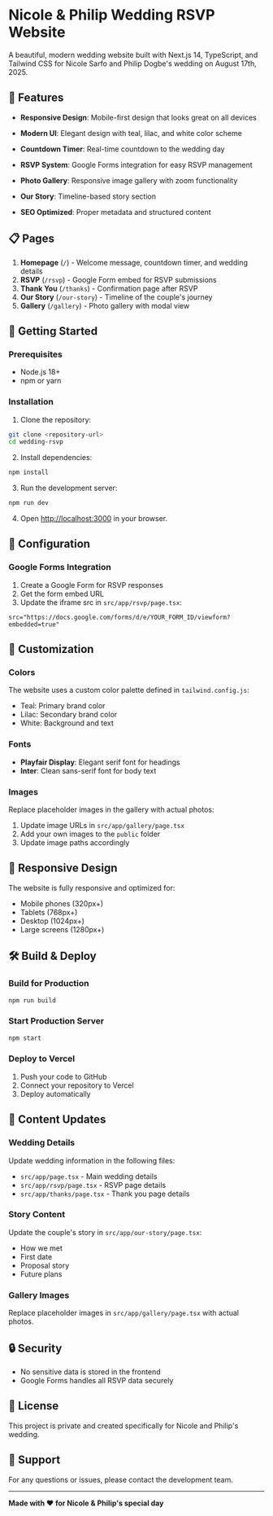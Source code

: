 # Nicole & Philip Wedding RSVP Website

A beautiful, modern wedding website built with Next.js 14, TypeScript, and Tailwind CSS for Nicole Sarfo and Philip Dogbe's wedding on August 17th, 2025.

## 🎉 Features

- **Responsive Design**: Mobile-first design that looks great on all devices
- **Modern UI**: Elegant design with teal, lilac, and white color scheme
- **Countdown Timer**: Real-time countdown to the wedding day
- **RSVP System**: Google Forms integration for easy RSVP management
- **Photo Gallery**: Responsive image gallery with zoom functionality
- **Our Story**: Timeline-based story section

- **SEO Optimized**: Proper metadata and structured content

## 📋 Pages

1. **Homepage** (`/`) - Welcome message, countdown timer, and wedding details
2. **RSVP** (`/rsvp`) - Google Form embed for RSVP submissions
3. **Thank You** (`/thanks`) - Confirmation page after RSVP
4. **Our Story** (`/our-story`) - Timeline of the couple's journey
5. **Gallery** (`/gallery`) - Photo gallery with modal view


## 🚀 Getting Started

### Prerequisites

- Node.js 18+ 
- npm or yarn

### Installation

1. Clone the repository:
```bash
git clone <repository-url>
cd wedding-rsvp
```

2. Install dependencies:
```bash
npm install
```

3. Run the development server:
```bash
npm run dev
```

4. Open [http://localhost:3000](http://localhost:3000) in your browser.

## 🔧 Configuration

### Google Forms Integration

1. Create a Google Form for RSVP responses
2. Get the form embed URL
3. Update the iframe src in `src/app/rsvp/page.tsx`:
```tsx
src="https://docs.google.com/forms/d/e/YOUR_FORM_ID/viewform?embedded=true"
```



## 🎨 Customization

### Colors
The website uses a custom color palette defined in `tailwind.config.js`:
- Teal: Primary brand color
- Lilac: Secondary brand color
- White: Background and text

### Fonts
- **Playfair Display**: Elegant serif font for headings
- **Inter**: Clean sans-serif font for body text

### Images
Replace placeholder images in the gallery with actual photos:
1. Update image URLs in `src/app/gallery/page.tsx`
2. Add your own images to the `public` folder
3. Update image paths accordingly

## 📱 Responsive Design

The website is fully responsive and optimized for:
- Mobile phones (320px+)
- Tablets (768px+)
- Desktop (1024px+)
- Large screens (1280px+)

## 🛠️ Build & Deploy

### Build for Production
```bash
npm run build
```

### Start Production Server
```bash
npm start
```

### Deploy to Vercel
1. Push your code to GitHub
2. Connect your repository to Vercel
3. Deploy automatically

## 📝 Content Updates

### Wedding Details
Update wedding information in the following files:
- `src/app/page.tsx` - Main wedding details
- `src/app/rsvp/page.tsx` - RSVP page details
- `src/app/thanks/page.tsx` - Thank you page details

### Story Content
Update the couple's story in `src/app/our-story/page.tsx`:
- How we met
- First date
- Proposal story
- Future plans

### Gallery Images
Replace placeholder images in `src/app/gallery/page.tsx` with actual photos.

## 🔒 Security

- No sensitive data is stored in the frontend
- Google Forms handles all RSVP data securely

## 📄 License

This project is private and created specifically for Nicole and Philip's wedding.

## 🤝 Support

For any questions or issues, please contact the development team.

---

**Made with ❤️ for Nicole & Philip's special day** 